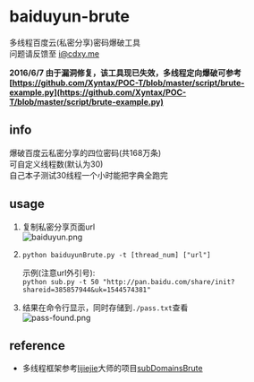 # baiduyun-brute  
多线程百度云(私密分享)密码爆破工具  
问题请反馈至 i@cdxy.me  
  
**2016/6/7 由于漏洞修复，该工具现已失效，多线程定向爆破可参考[https://github.com/Xyntax/POC-T/blob/master/script/brute-example.py](https://github.com/Xyntax/POC-T/blob/master/script/brute-example.py)**  

## info  
爆破百度云私密分享的四位密码(共168万条)  
可自定义线程数(默认为30)  
自己本子测试30线程一个小时能把字典全跑完  
## usage  
 1. 复制私密分享页面url  
    ![baiduyun.png](http://www.cdxy.me/wp-content/uploads/2015/12/baiduyun.png)   
 2. `python baiduyunBrute.py -t [thread_num] ["url"]`  
      
    示例(注意url外引号):  
    `python sub.py -t 50 "http://pan.baidu.com/share/init?shareid=385857944&uk=1544574381"`  
 3. 结果在命令行显示，同时存储到`./pass.txt`查看  
    ![pass-found.png](http://www.cdxy.me/wp-content/uploads/2015/12/pass-found.png)  
  
## reference  
 - 多线程框架参考[lijiejie](https://github.com/lijiejie)大师的项目[subDomainsBrute](https://github.com/lijiejie/subDomainsBrute)
